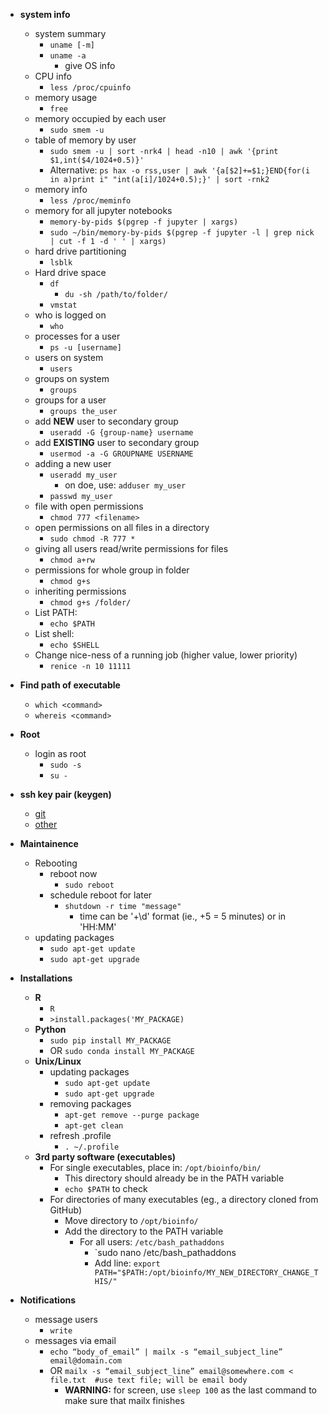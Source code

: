 * **system info**
  * system summary
    * `uname [-m]`
    * `uname -a`
      * give OS info
  * CPU info
    * `less /proc/cpuinfo`
  * memory usage
    * `free`
  * memory occupied by each user
    * `sudo smem -u`
  * table of memory by user
    * `sudo smem -u | sort -nrk4 | head -n10 | awk '{print $1,int($4/1024+0.5)}'`
    * Alternative: `ps hax -o rss,user | awk '{a[$2]+=$1;}END{for(i in a)print i" "int(a[i]/1024+0.5);}' | sort -rnk2`
  * memory info
    * `less /proc/meminfo`
  * memory for all jupyter notebooks  
    * `memory-by-pids $(pgrep -f jupyter | xargs)`    
    * `sudo ~/bin/memory-by-pids $(pgrep -f jupyter -l | grep nick | cut -f 1 -d ' ' | xargs)`  
  * hard drive partitioning
    * `lsblk`
  * Hard drive space
    * `df`
      * `du -sh /path/to/folder/`
    * `vmstat`
  * who is logged on
    * `who`
  * processes for a user
    * `ps -u [username]`
  * users on system
    * `users`
  * groups on system
    * `groups`
  * groups for a user
    * `groups the_user`
  * add **NEW** user to secondary group
    * `useradd -G {group-name} username`
  * add **EXISTING** user to secondary group
    * `usermod -a -G GROUPNAME USERNAME`
  * adding a new user
    * `useradd my_user`
      * on doe, use: `adduser my_user`
    * `passwd my_user`
  * file with open permissions
    * `chmod 777 <filename>`
  * open permissions on all files in a directory
    * `sudo chmod -R 777 *`
  * giving all users read/write permissions for files  
    * `chmod a+rw`
  * permissions for whole group in folder
    * `chmod g+s`
  * inheriting permissions
    * `chmod g+s /folder/`
  * List PATH:
    * `echo $PATH`
  * List shell:
    * `echo $SHELL`
  * Change nice-ness of a running job (higher value, lower priority)
    * `renice -n 10 11111`

* **Find path of executable**
  * `which <command>`
  * `whereis <command>`

* **Root**
  * login as root
    * `sudo -s`
    * `su -`

* **ssh key pair (keygen)**
  * [git](http://inchoo.net/tools-frameworks/how-to-generate-ssh-keys-for-git-authorization/)
  * [other](https://help.github.com/articles/generating-ssh-keys)

* **Maintainence**
  * Rebooting
    * reboot now
      * `sudo reboot`		
    * schedule reboot for later
      * `shutdown -r time "message"`		
        * time can be '+\d' format (ie., +5 = 5 minutes) or in 'HH:MM' 
  * updating packages
    * `sudo apt-get update`
    * `sudo apt-get upgrade`

* **Installations**
  * **R**
    * `R`
    * `>install.packages('MY_PACKAGE)`
  * **Python**
    * `sudo pip install MY_PACKAGE`
    * OR `sudo conda install MY_PACKAGE`
  * **Unix/Linux**
    * updating packages
      * `sudo apt-get update`
      * `sudo apt-get upgrade`
    * removing packages
      * `apt-get remove --purge package`
      * `apt-get clean`
    * refresh .profile
      * `. ~/.profile`
  * **3rd party software (executables)**
    * For single executables, place in: `/opt/bioinfo/bin/`
      * This directory should already be in the PATH variable
      * `echo $PATH` to check 
    * For directories of many executables (eg., a directory cloned from GitHub)
      * Move directory to `/opt/bioinfo/`
      * Add the directory to the PATH variable
        * For all users: `/etc/bash_pathaddons`
          * `sudo nano /etc/bash_pathaddons
          * Add line: `export PATH="$PATH:/opt/bioinfo/MY_NEW_DIRECTORY_CHANGE_THIS/"`

* **Notifications**
  * message users
    * `write`  
  * messages via email
    * `echo “body_of_email” | mailx -s “email_subject_line” email@domain.com`
    * OR `mailx -s “email_subject_line” email@somewhere.com < file.txt  #use text file; will be email body`
      * **WARNING:** for screen, use `sleep 100` as the last command to make sure that mailx finishes  
